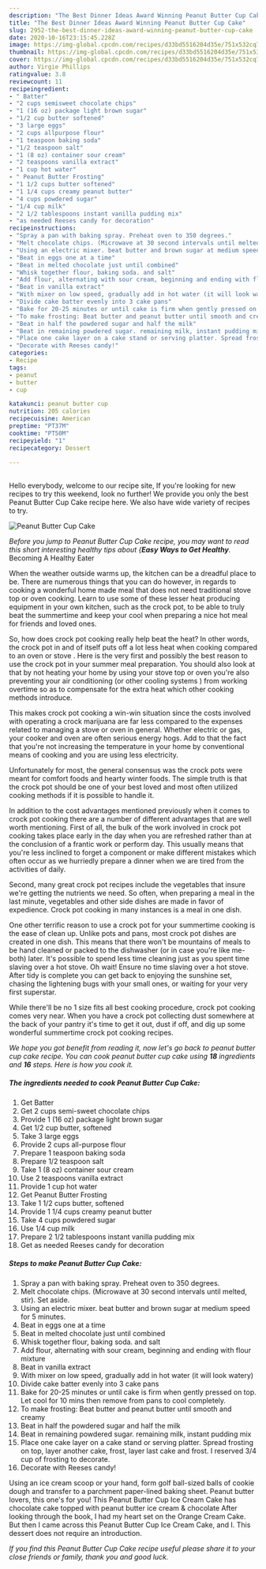 ```yaml
---
description: "The Best Dinner Ideas Award Winning Peanut Butter Cup Cake"
title: "The Best Dinner Ideas Award Winning Peanut Butter Cup Cake"
slug: 2952-the-best-dinner-ideas-award-winning-peanut-butter-cup-cake
date: 2020-10-16T23:15:45.228Z
image: https://img-global.cpcdn.com/recipes/d33bd5516204d35e/751x532cq70/peanut-butter-cup-cake-recipe-main-photo.jpg
thumbnail: https://img-global.cpcdn.com/recipes/d33bd5516204d35e/751x532cq70/peanut-butter-cup-cake-recipe-main-photo.jpg
cover: https://img-global.cpcdn.com/recipes/d33bd5516204d35e/751x532cq70/peanut-butter-cup-cake-recipe-main-photo.jpg
author: Virgie Phillips
ratingvalue: 3.8
reviewcount: 11
recipeingredient:
- " Batter"
- "2 cups semisweet chocolate chips"
- "1 (16 oz) package light brown sugar"
- "1/2 cup butter softened"
- "3 large eggs"
- "2 cups allpurpose flour"
- "1 teaspoon baking soda"
- "1/2 teaspoon salt"
- "1 (8 oz) container sour cream"
- "2 teaspoons vanilla extract"
- "1 cup hot water"
- " Peanut Butter Frosting"
- "1 1/2 cups butter softened"
- "1 1/4 cups creamy peanut butter"
- "4 cups powdered sugar"
- "1/4 cup milk"
- "2 1/2 tablespoons instant vanilla pudding mix"
- "as needed Reeses candy for decoration"
recipeinstructions:
- "Spray a pan with baking spray. Preheat oven to 350 degrees."
- "Melt chocolate chips. (Microwave at 30 second intervals until melted, stir). Set aside."
- "Using an electric mixer. beat butter and brown sugar at medium speed for 5 minutes."
- "Beat in eggs one at a time"
- "Beat in melted chocolate just until combined"
- "Whisk together flour, baking soda. and salt"
- "Add flour, alternating with sour cream, beginning and ending with flour mixture"
- "Beat in vanilla extract"
- "With mixer on low speed, gradually add in hot water (it will look watery)"
- "Divide cake batter evenly into 3 cake pans"
- "Bake for 20-25 minutes or until cake is firm when gently pressed on top. Let cool for 10 mins then remove from pans to cool completely."
- "To make frosting: Beat butter and peanut butter until smooth and creamy"
- "Beat in half the powdered sugar and half the milk"
- "Beat in remaining powdered sugar. remaining milk, instant pudding mix"
- "Place one cake layer on a cake stand or serving platter. Spread frosting on top, layer another cake, frost, layer last cake and frost. I reserved 3/4 cup of frosting to decorate."
- "Decorate with Reeses candy!"
categories:
- Recipe
tags:
- peanut
- butter
- cup

katakunci: peanut butter cup 
nutrition: 205 calories
recipecuisine: American
preptime: "PT37M"
cooktime: "PT50M"
recipeyield: "1"
recipecategory: Dessert

---
```

<br>
Hello everybody, welcome to our recipe site, If you're looking for new recipes to try this weekend, look no further! We provide you only the best Peanut Butter Cup Cake recipe here. We also have wide variety of recipes to try.
<br>


![Peanut Butter Cup Cake](https://img-global.cpcdn.com/recipes/d33bd5516204d35e/751x532cq70/peanut-butter-cup-cake-recipe-main-photo.jpg)

<i>Before you jump to Peanut Butter Cup Cake recipe, you may want to read this short interesting healthy tips about {<strong>Easy Ways to Get Healthy</strong>.</i>
Becoming A Healthy Eater


When the weather outside warms up, the kitchen can be a dreadful place to be. There are numerous things that you can do however, in regards to cooking a wonderful home made meal that does not need traditional stove top or oven cooking. Learn to use some of these lesser heat producing equipment in your own kitchen, such as the crock pot, to be able to truly beat the summertime and keep your cool when preparing a nice hot meal for friends and loved ones.

So, how does crock pot cooking really help beat the heat? In other words, the crock pot in and of itself puts off a lot less heat when cooking compared to an oven or stove . Here is the very first and possibly the best reason to use the crock pot in your summer meal preparation. You should also look at that by not heating your home by using your stove top or oven you're also preventing your air conditioning (or other cooling systems ) from working overtime so as to compensate for the extra heat which other cooking methods introduce.

This makes crock pot cooking a win-win situation since the costs involved with operating a crock marijuana are far less compared to the expenses related to managing a stove or oven in general. Whether electric or gas, your cooker and oven are often serious energy hogs. Add to that the fact that you're not increasing the temperature in your home by conventional means of cooking and you are using less electricity.

Unfortunately for most, the general consensus was the crock pots were meant for comfort foods and hearty winter foods.  The simple truth is that the crock pot should be one of your best loved and most often utilized cooking methods if it is possible to handle it.  



In addition to the cost advantages mentioned previously when it comes to crock pot cooking there are a number of different advantages that are well worth mentioning. First of all, the bulk of the work involved in crock pot cooking takes place early in the day when you are refreshed rather than at the conclusion of a frantic work or perform day. This usually means that you're less inclined to forget a component or make different mistakes which often occur as we hurriedly prepare a dinner when we are tired from the activities of daily.

Second, many great crock pot recipes include the vegetables that insure we're getting the nutrients we need. So often, when preparing a meal in the last minute, vegetables and other side dishes are made in favor of expedience. Crock pot cooking in many instances is a meal in one dish.

One other terrific reason to use a crock pot for your summertime cooking is the ease of clean up.  Unlike pots and pans, most crock pot dishes are created in one dish. This means that there won't be mountains of meals to be hand cleaned or packed to the dishwasher (or in case you're like me-both) later. It's possible to spend less time cleaning just as you spent time slaving over a hot stove. Oh wait! Ensure no time slaving over a hot stove. After tidy is complete you can get back to enjoying the sunshine set, chasing the lightening bugs with your small ones, or waiting for your very first superstar.

While there'll be no 1 size fits all best cooking procedure, crock pot cooking comes very near. When you have a crock pot collecting dust somewhere at the back of your pantry it's time to get it out, dust if off, and dig up some wonderful summertime crock pot cooking recipes.


<i>We hope you got benefit from reading it, now let's go back to peanut butter cup cake recipe. You can cook peanut butter cup cake using <strong>18</strong> ingredients and <strong>16</strong> steps. Here is how you cook it.
</i>

##### The ingredients needed to cook Peanut Butter Cup Cake:

1. Get  Batter
1. Get 2 cups semi-sweet chocolate chips
1. Provide 1 (16 oz) package light brown sugar
1. Get 1/2 cup butter, softened
1. Take 3 large eggs
1. Provide 2 cups all-purpose flour
1. Prepare 1 teaspoon baking soda
1. Prepare 1/2 teaspoon salt
1. Take 1 (8 oz) container sour cream
1. Use 2 teaspoons vanilla extract
1. Provide 1 cup hot water
1. Get  Peanut Butter Frosting
1. Take 1 1/2 cups butter, softened
1. Provide 1 1/4 cups creamy peanut butter
1. Take 4 cups powdered sugar
1. Use 1/4 cup milk
1. Prepare 2 1/2 tablespoons instant vanilla pudding mix
1. Get as needed Reeses candy for decoration


##### Steps to make Peanut Butter Cup Cake:

1. Spray a pan with baking spray. Preheat oven to 350 degrees.
1. Melt chocolate chips. (Microwave at 30 second intervals until melted, stir). Set aside.
1. Using an electric mixer. beat butter and brown sugar at medium speed for 5 minutes.
1. Beat in eggs one at a time
1. Beat in melted chocolate just until combined
1. Whisk together flour, baking soda. and salt
1. Add flour, alternating with sour cream, beginning and ending with flour mixture
1. Beat in vanilla extract
1. With mixer on low speed, gradually add in hot water (it will look watery)
1. Divide cake batter evenly into 3 cake pans
1. Bake for 20-25 minutes or until cake is firm when gently pressed on top. Let cool for 10 mins then remove from pans to cool completely.
1. To make frosting: Beat butter and peanut butter until smooth and creamy
1. Beat in half the powdered sugar and half the milk
1. Beat in remaining powdered sugar. remaining milk, instant pudding mix
1. Place one cake layer on a cake stand or serving platter. Spread frosting on top, layer another cake, frost, layer last cake and frost. I reserved 3/4 cup of frosting to decorate.
1. Decorate with Reeses candy!


Using an ice cream scoop or your hand, form golf ball-sized balls of cookie dough and transfer to a parchment paper-lined baking sheet. Peanut butter lovers, this one&#39;s for you! This Peanut Butter Cup Ice Cream Cake has chocolate cake topped with peanut butter ice cream &amp; chocolate After looking through the book, I had my heart set on the Orange Cream Cake. But then I came across this Peanut Butter Cup Ice Cream Cake, and I. This dessert does not require an introduction. 

<i>If you find this Peanut Butter Cup Cake recipe useful please share it to your close friends or family, thank you and good luck.</i>
